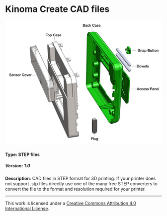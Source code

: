 # Kinoma Create CAD files

![Mou icon](https://github.com/Kinoma/kinoma-create-cad-files/blob/master/create-case.jpg?raw=true)

#### Type: STEP files

##### Version: 1.0

**Description**: CAD files in STEP format for 3D printing. If your printer does not support .stp files directly use one of the many free STEP converters to convert the file to the format and resolution required for your printer.

---
This work is licensed under a <a rel="license" href="http://creativecommons.org/licenses/by/4.0/">Creative Commons Attribution 4.0 International License</a>.

